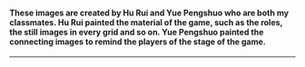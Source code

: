 #### These images are created by Hu Rui and Yue Pengshuo who are both my classmates. Hu Rui painted the material of the game, such as the roles, the still images in every grid and so on. Yue Pengshuo painted the connecting images to remind the players of the stage of the game.
* * *
